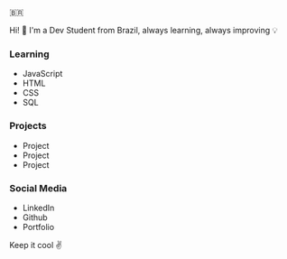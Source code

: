 :brazil:

Hi! 🖖
I'm a Dev Student from Brazil, always learning, always improving 💡

### Learning
- JavaScript
- HTML
- CSS
- SQL

### Projects
- Project
- Project
- Project

### Social Media
- LinkedIn
- Github
- Portfolio

Keep it cool ✌️
